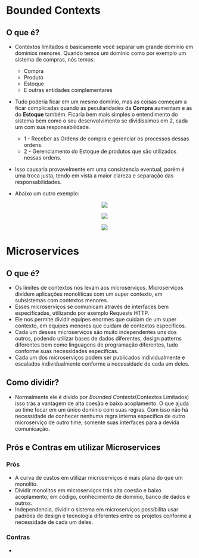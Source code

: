 # Bounded Contexts

## O que é?
- Contextos limitados é basicamente você separar um grande domínio em domínios menores. Quando temos um domínio como por exemplo um sistema de compras, nós temos:
  - Compra
  - Produto
  - Estoque
  - E outras entidades complementares
- Tudo poderia ficar em um mesmo domínio, mas as coisas começam a ficar complicadas quando as peculiaridades da **Compra** aumentam e as do **Estoque** também. Ficaria bem mais simples o entendimento do sistema bem como o seu desenvolvimento se dividissimos em 2, cada um com sua responsabilidade.
    - 1 - Receber as Ordens de compra e gerenciar os processos dessas ordens.
    - 2 - Gerenciamento do Estoque de produtos que são utilizados nessas ordens.
- Isso causaria provavelmente em uma consistencia eventual, porém é uma troca justa, tendo em vista a maior clareza e separação das responsabilidades.

- Abaixo um outro exemplo:
  <p align="center">
    <img src="https://github.com/matsennin/domain-driven-design/blob/master/images/Single_Domain_Model.png" />
  </p>
  
  <p align="center">
    <img src="https://github.com/matsennin/domain-driven-design/blob/master/images/Overlaping_Contexts.png" />
  </p>
  
  <p align="center">
    <img src="https://github.com/matsennin/domain-driven-design/blob/master/images/Bounded_Contexts.png" />
  </p>

# Microservices

## O que é?
- Os limites de contextos nos levam aos microserviços. Microserviços dividem aplicações monolíticas com um super contexto, em subsistemas com contextos menores.
- Esses microserviços se comunicam através de interfaces bem especificadas, utilizando por exemplo Requests HTTP.
- Ele nos permite dividir equipes enormes que cuidam de um super contexto, em equipes menores que cuidam de contextos especificos.
- Cada um desses microserviços são muito independentes uns dos outros, podendo utilizar bases de dados diferentes, design patterns diferentes bem como linguagens de programação diferentes, tudo conforme suas necessidades especificas.
- Cada um dos microserviços podem ser publicados individualmente e escalados individualmente conforme a necessidade de cada um deles.

## Como dividir?
- Normalmente ele é divido por _Bounded Contexts_(Contextos Limitados) isso trás a vantagem de alta coesão e baixo acoplamento. O que ajuda ao time focar em um único domínio com suas regras. Com isso não há necessidade de conhecer nenhuma regra interna especifica de outro microserviço de outro time, somente suas interfaces para a devida comunicação.

## Prós e Contras em utilizar Microservices
### Prós
  - A curva de custos em utilizar microserviços é mais plana do que um monolito.
  - Dividir monolitos em microserviços trás alta coesão e baixo acoplamento, em código, conhecimento de domínio, banco de dados e outros.
  - Independencia, dividir o sistema em microserviços possíbilita usar padrões de design e tecnologia diferentes entre os projetos conforme a necessidade de cada um deles.
### Contras
  - 
